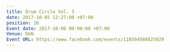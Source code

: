 ```yaml
---
title: Drum Circle Vol. 3
date: 2017-10-05 12:27:00 +07:00
position: 16
Event date: 2017-10-06 00:00:00 +07:00
Venue: DeN
Event URL: https://www.facebook.com/events/118504588825029
---
```


